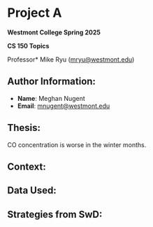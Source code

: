 # Project A
**Westmont College Spring 2025**

**CS 150 Topics** 

Professor* Mike Ryu (mryu@westmont.edu) 

## Author Information:
* **Name**: Meghan Nugent
* **Email**: mnugent@westmont.edu


## Thesis: 
CO concentration is worse in the winter months.

## Context: 


## Data Used:


## Strategies from SwD:
